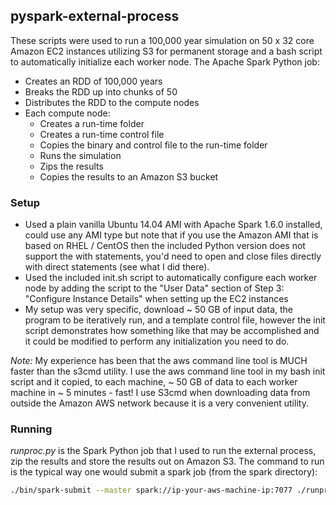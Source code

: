 ## pyspark-external-process
These scripts were used to run a 100,000 year simulation on 50 x 32 core Amazon EC2 instances utilizing S3 for permanent storage and a bash script to automatically initialize
each worker node.  The Apache Spark Python job:
* Creates an RDD of 100,000 years
* Breaks the RDD up into chunks of 50
* Distributes the RDD to the compute nodes
* Each compute node:
  * Creates a run-time folder
  * Creates a run-time control file
  * Copies the binary and control file to the run-time folder
  * Runs the simulation
  * Zips the results
  * Copies the results to an Amazon S3 bucket

### Setup
* Used a plain vanilla Ubuntu 14.04 AMI with Apache Spark 1.6.0 installed, could use any AMI type but note that if you use the Amazon AMI that is based on RHEL / CentOS then the included Python version does not support the with statements, you'd need to open and close files directly with direct statements (see what I did there).
* Used the included init.sh script to automatically configure each worker node by adding the script to the "User Data" section of Step 3: "Configure Instance Details" when setting up the EC2 instances
* My setup was very specific, download ~ 50 GB of input data, the program to be iteratively run, and a template control file, however the init script demonstrates how something like that may be accomplished and it could be modified to perform any initialization you need to do.

*Note:* My experience has been that the aws command line tool is MUCH faster than the s3cmd utility.  I use the aws command line tool in my bash init script and it copied, to each machine, ~ 50 GB of data to each worker machine in ~ 5 minutes - fast! I use S3cmd when downloading data from outside the Amazon AWS network because it is a very convenient utility.

### Running
*runproc.py* is the Spark Python job that I used to run the external process, zip the results and store the results out on Amazon S3.
The command to run is the typical way one would submit a spark job (from the spark directory):
```bash
./bin/spark-submit --master spark://ip-your-aws-machine-ip:7077 ./runproc.py
```

